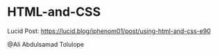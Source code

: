 # HTML-and-CSS


Lucid Post: https://lucid.blog/iphenom01/post/using-html-and-css-e90

@Ali Abdulsamad Tolulope
